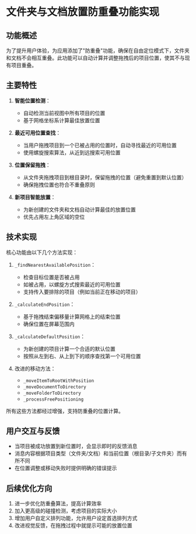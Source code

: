 # 文件夹与文档放置防重叠功能实现

## 功能概述

为了提升用户体验，为应用添加了"防重叠"功能，确保在自由定位模式下，文件夹和文档不会相互重叠。此功能可以自动计算并调整拖拽后的项目位置，使其不与现有项目重叠。

## 主要特性

1. **智能位置检测**：
   - 自动检测当前视图中所有项目的位置
   - 基于网格坐标系计算最佳放置位置

2. **最近可用位置查找**：
   - 当用户拖拽项目到一个已被占用的位置时，自动寻找最近的可用位置
   - 使用螺旋搜索算法，从近到远搜索可用位置

3. **位置保留拖拽**：
   - 从文件夹拖拽项目到根目录时，保留拖拽的位置（避免重置到默认位置）
   - 确保拖拽位置也符合不重叠原则

4. **新项目智能放置**：
   - 为新创建的文件夹和文档自动计算最佳的放置位置
   - 优先占用左上角区域的空位

## 技术实现

核心功能由以下几个方法实现：

1. `_findNearestAvailablePosition`：
   - 检查目标位置是否被占用
   - 如被占用，以螺旋方式搜索最近的可用位置
   - 支持传入要排除的项目（例如当前正在移动的项目）

2. `_calculateEndPosition`：
   - 基于拖拽结束偏移量计算网格上的结束位置
   - 确保位置在屏幕范围内

3. `_calculateDefaultPosition`：
   - 为新创建的项目计算一个合适的默认位置
   - 按照从左到右、从上到下的顺序查找第一个可用位置

4. 改进的移动方法：
   - `_moveItemToRootWithPosition`
   - `_moveDocumentToDirectory`
   - `_moveFolderToDirectory`
   - `_processFreePositioning`

所有这些方法都经过增强，支持防重叠的位置计算。

## 用户交互与反馈

- 当项目被成功放置到新位置时，会显示即时的反馈消息
- 消息内容根据项目类型（文件夹/文档）和当前位置（根目录/子文件夹）而有所不同
- 在位置调整或移动失败时提供明确的错误提示

## 后续优化方向

1. 进一步优化防重叠算法，提高计算效率
2. 加入更高级的碰撞检测，考虑项目的实际大小
3. 增加用户自定义排列功能，允许用户设定首选排列方式
4. 改进视觉反馈，在拖拽过程中就提示可能的放置位置 